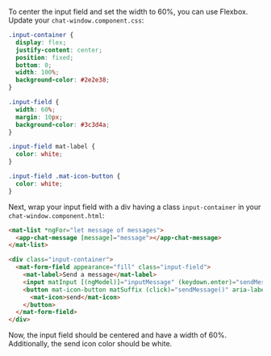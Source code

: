 To center the input field and set the width to 60%, you can use Flexbox. Update your `chat-window.component.css`:

```css
.input-container {
  display: flex;
  justify-content: center;
  position: fixed;
  bottom: 0;
  width: 100%;
  background-color: #2e2e38;
}

.input-field {
  width: 60%;
  margin: 10px;
  background-color: #3c3d4a;
}

.input-field mat-label {
  color: white;
}

.input-field .mat-icon-button {
  color: white;
}
```

Next, wrap your input field with a div having a class `input-container` in your `chat-window.component.html`:

```html
<mat-list *ngFor="let message of messages">
  <app-chat-message [message]="message"></app-chat-message>
</mat-list>

<div class="input-container">
  <mat-form-field appearance="fill" class="input-field">
    <mat-label>Send a message</mat-label>
    <input matInput [(ngModel)]="inputMessage" (keydown.enter)="sendMessage()">
    <button mat-icon-button matSuffix (click)="sendMessage()" aria-label="Send">
      <mat-icon>send</mat-icon>
    </button>
  </mat-form-field>
</div>
```

Now, the input field should be centered and have a width of 60%. Additionally, the send icon color should be white.
